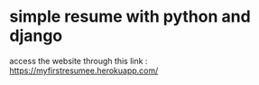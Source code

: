 # simple resume with python and django
access the website through this link : https://myfirstresumee.herokuapp.com/
